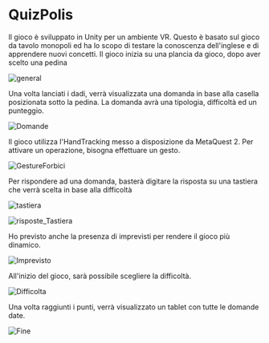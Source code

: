 # QuizPolis

Il gioco è sviluppato in Unity per un ambiente VR. Questo è basato sul gioco da tavolo monopoli ed ha lo scopo
di testare la conoscenza dell'inglese e di apprendere nuovi concetti.
Il gioco inizia su una plancia da gioco, dopo aver scelto una pedina

![general](https://github.com/manuelstefanile/QuizPolis/assets/114852292/90306b44-8d31-4efa-825e-ddb57f30bf00)

Una volta lanciati i dadi, verrà visualizzata una domanda in base alla casella posizionata sotto la pedina.
La domanda avrà una tipologia, difficoltà ed un punteggio.

![Domande](https://github.com/manuelstefanile/QuizPolis/assets/114852292/3ab692c6-877a-4c42-a0bf-02b93be8727e)

Il gioco utilizza l'HandTracking messo a disposizione da MetaQuest 2. Per attivare un operazione, bisogna
effettuare un gesto.

![GestureForbici](https://github.com/manuelstefanile/QuizPolis/assets/114852292/c3ebd162-7ca7-401e-9b94-bc70da1dca5f)

Per rispondere ad una domanda, basterà digitare la risposta su una tastiera che verrà scelta in base alla difficoltà

![tastiera](https://github.com/manuelstefanile/QuizPolis/assets/114852292/1f09c550-17e9-4714-92cd-603a7ff3c64b)

![risposte_Tastiera](https://github.com/manuelstefanile/QuizPolis/assets/114852292/0fafdd63-e296-4f70-adf8-b3e8ae65ff0d)

Ho previsto anche la presenza di imprevisti per rendere il gioco più dinamico.

![Imprevisto](https://github.com/manuelstefanile/QuizPolis/assets/114852292/93ffd000-4d64-4ccb-9dcb-a403fa87632d)

All'inizio del gioco, sarà possibile scegliere la difficoltà.

![Difficolta](https://github.com/manuelstefanile/QuizPolis/assets/114852292/f322b55c-55e6-438d-aa15-8f19ffff1f1a)

Una volta raggiunti i punti, verrà visualizzato un tablet con tutte le domande date.

![Fine](https://github.com/manuelstefanile/QuizPolis/assets/114852292/6f112815-c822-4cb4-b9c7-b42ac80cea88)
